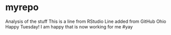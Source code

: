 # myrepo
Analysis of the stuff
This is a line from RStudio
Line added from GitHub
Ohio
Happy Tuesday!
I am happy that is now working for me #yay

